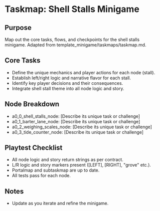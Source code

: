 # Taskmap: Shell Stalls Minigame

## Purpose
Map out the core tasks, flows, and checkpoints for the shell stalls minigame. Adapted from template_minigame/taskmaps/taskmap.md.

## Core Tasks
- Define the unique mechanics and player actions for each node (stall).
- Establish left/right logic and narrative flavor for each stall.
- Identify key player decisions and their consequences.
- Integrate shell stall theme into all node logic and story.

## Node Breakdown
- a0_0_shell_stalls_node: [Describe its unique task or challenge]
- a0_1_barter_lane_node: [Describe its unique task or challenge]
- a0_2_weighing_scales_node: [Describe its unique task or challenge]
- a0_3_tide_counter_node: [Describe its unique task or challenge]

## Playtest Checklist
- All node logic and story return strings as per contract.
- L/R logic and story markers present ([LEFT], [RIGHT], "grove" etc.).
- Portalmap and subtaskmap are up to date.
- All tests pass for each node.

## Notes
- Update as you iterate and refine the minigame.
